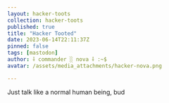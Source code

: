 ```yaml
---
layout: hacker-toots
collection: hacker-toots
published: true
title: "Hacker Tooted"
date: 2023-06-14T22:11:37Z
pinned: false
tags: [mastodon]
author: ⸸ commander ░ nova ⸸ :~$
avatar: /assets/media_attachments/hacker-nova.png

---
```


<p>Just talk like a normal human being, bud</p>


